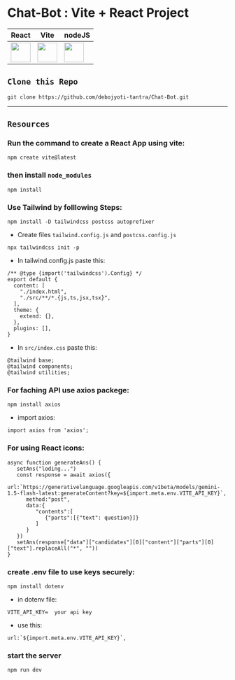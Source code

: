 
# Chat-Bot : Vite + React Project

|React|Vite|nodeJS|
|--|--|--|
| <img src="https://th.bing.com/th/id/OIP.K-4RqDC6zFrpAG31ayDDOgHaHa?dpr=1.9&pid=ImgDetMain" width=45px >| <img src="https://th.bing.com/th/id/OIP.OWUxNWKn_02KOQ7ltyGsjQHaHa?w=500&h=500&dpr=1.9&pid=ImgDetMain" width=45px > | <img src="https://academyclass.com/wp-content/uploads/2021/11/ACCL-NodeJS.png" width=45px > |


## `Clone this Repo`
```
git clone https://github.com/debojyoti-tantra/Chat-Bot.git
```
---
## `Resources`

### Run the command to create a React App using vite:
```
npm create vite@latest
```

### then install `node_modules`
```
npm install
```

### Use Tailwind by folllowing Steps:
```
npm install -D tailwindcss postcss autoprefixer
```

- Create files `tailwind.config.js` and `postcss.config.js`
```
npx tailwindcss init -p
```

- In tailwind.config.js paste this:
```
/** @type {import('tailwindcss').Config} */
export default {
  content: [
    "./index.html",
    "./src/**/*.{js,ts,jsx,tsx}",
  ],
  theme: {
    extend: {},
  },
  plugins: [],
}
```

- In `src/index.css` paste this:
```
@tailwind base;
@tailwind components;
@tailwind utilities;
```

### For faching API use axios packege:
```
npm install axios
```

- import axios:
```
import axios from 'axios';
```

### For using React icons:
```
async function generateAns() {
   setAns("loding...")
   const response = await axios({
      url:`https://generativelanguage.googleapis.com/v1beta/models/gemini-1.5-flash-latest:generateContent?key=${import.meta.env.VITE_API_KEY}`,
      method:"post",
      data:{
         "contents":[
            {"parts":[{"text": question}]}
         ]
      }
   })
   setAns(response["data"]["candidates"][0]["content"]["parts"][0]["text"].replaceAll("*", ""))
}
```

### create .env file to use keys securely:

```
npm install dotenv
```

- in dotenv file:
```
VITE_API_KEY=  your api key
```

- use this:
```
url:`${import.meta.env.VITE_API_KEY}`,
```

### start the server
```
npm run dev
```
